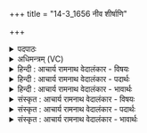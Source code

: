 +++
title = "14-3_1656 नीव शीर्षाणि"

+++
<details><summary>पदपाठः</summary>

नि꣢। इ꣣व। शीर्षा꣡णि꣢। मृ꣣ढ्वम्। म꣡ध्ये꣢꣯। आ꣡प꣢꣯स्य। ति꣣ष्ठति। शृ꣡ङ्गे꣢꣯भिः। द꣣श꣡भिः꣢। दि꣣श꣢न्। १६५६।
</details>

<details><summary>अधिमन्त्रम् (VC)</summary>

- इन्द्रः
- शुनःशेप  आजीगर्तिः
- गायत्री
- षड्जः
</details>

<details><summary>हिन्दी : आचार्य रामनाथ वेदालंकार - विषयः</summary>

अब परमात्मा की व्यापकता का वर्णन करते हैं।
</details>

<details><summary>हिन्दी : आचार्य रामनाथ वेदालंकार - पदार्थः</summary>

पदार्थान्वयभाषाः -  इन्द्र जगदीश्वर(दशभिः)दस(शृङ्गेभिः)सींगों से अर्थात् पृथिवी,अप्,तेजस्,वायु,आकाश इन पञ्च स्थूलभूतों तथा गन्ध,रस,रूप,स्पर्श,शब्द इन पाँच सूक्ष्मभूतों से(दिशन्)जगत्प्रपञ्च का सर्जन करता हुआ(आपस्य)व्याप्त ब्रह्माण्ड के(मध्ये)अन्दर(तिष्ठति)विद्यमान है। हे मनुष्यो!तुम उसकी सत्ता में विश्वास करके(शीर्षाणि)अपने मस्तिष्कों को(नि मृढ़्वम् इव)माँज लो ॥३॥
</details>

<details><summary>हिन्दी : आचार्य रामनाथ वेदालंकार - भावार्थः</summary>

भावार्थभाषाः -  चर्मचक्षुओं से जगत् के सञ्चालनकर्ता किसी को न देखते हुए जो लोग परमेश्वर की सत्ता में विश्वास नहीं करते, वे व्यर्थ ही भ्रम में पड़े हुए हैं। जो श्रद्धा का दीप प्रज्वलित कर लेते हैं, वे कण-कण में परमेश्वर को देखते हैं ॥३॥ इस खण्ड में परमात्मा, राजा और योगी के विषयों का वर्णन होने से इस खण्ड की पूर्व खण्ड के साथ सङ्गति जाननी चाहिए ॥ सत्रहवें अध्याय में चतुर्थ खण्ड समाप्त ॥ सत्रहवाँ अध्याय समाप्त ॥ अष्टम प्रपाठक में प्रथम अर्ध समाप्त ॥
</details>

<details><summary>संस्कृत : आचार्य रामनाथ वेदालंकार - विषयः</summary>

अथ परमात्मनो व्यापकत्वं वर्णयति।
</details>

<details><summary>संस्कृत : आचार्य रामनाथ वेदालंकार - पदार्थः</summary>

पदार्थान्वयभाषाः -  इन्द्रो जगदीश्वरः(दशभिः)दशसंख्यकैः(शृङ्गेभिः)पृथिव्यप्तेजोवाय्वाकाशैः स्थूलभूतैः गन्धरसरूपस्पर्शशब्दै-स्तद्विषयैश्च(दिशन्)जगत्प्रपञ्चम् अतिसृजन्(आपस्य)व्याप्तस्य ब्रह्माण्डस्य(मध्ये)अभ्यन्तरे(तिष्ठति)विद्यमानोऽस्ति। हे मनुष्याः!यूयम् तत्सत्तायां विश्वस्य(शीर्षाणि)स्वकीयानि मस्तिष्काणि(नि मृढ्वम् इव)संमार्जयध्वम्।[इवशब्दः पूरणे]॥३॥
</details>

<details><summary>संस्कृत : आचार्य रामनाथ वेदालंकार - भावार्थः</summary>

भावार्थभाषाः -  चर्मचक्षुर्भिर्जगत्सञ्चालकं कमप्यपश्यन्तो ये जनाः परमेश्वरसत्तायां न विश्वसन्ति ते वृथैव विभ्राम्यन्ति। ये तु श्रद्धादीपं प्रज्वालयन्ति ते कणे कणे परमेश्वरं पश्यन्ति ॥३॥ अस्मिन् खण्डे परमात्मनो नृपतेर्योगिनश्च विषयाणां वर्णनादेतत्खण्डस्य पूर्वखण्डेन संगतिर्वेद्या ॥
</details>